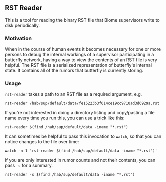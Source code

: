 ## RST Reader

This is a tool for reading the binary RST file that Biome supervisors write
to disk periodically.

### Motivation
When in the course of human events it becomes necessary for one or more persons
to debug the internal workings of a supervisor participating in a butterfly
network, having a way to view the contents of an RST file is very helpful. The
RST file is a serialized representation of butterfly's internal state. It
contains all of the rumors that butterfly is currently storing.

### Usage
`rst-reader` takes a path to an RST file as a required argument, e.g.

```
rst-reader /hab/sup/default/data/fe15223b3f014ce19cc9710ad3d6929a.rst
```

If you're not interested in doing a directory listing and copy/pasting a file
name every time you run this, you can use a trick like this:

```
rst-reader $(find /hab/sup/default/data -iname "*.rst")
```

It can sometimes be helpful to pass this invocation to `watch`, so that you can
notice changes to the file over time:

```
watch -n 1 'rst-reader $(find /hab/sup/default/data -iname "*.rst")'
```

If you are only interested in rumor counts and not their contents, you can pass
`-s` for a summary.

```
rst-reader -s $(find /hab/sup/default/data -iname "*.rst")
```

